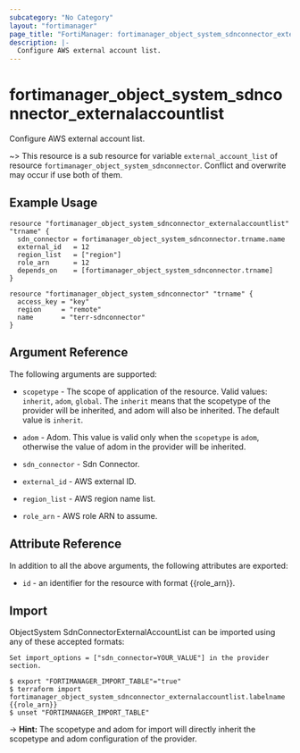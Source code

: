 ```yaml
---
subcategory: "No Category"
layout: "fortimanager"
page_title: "FortiManager: fortimanager_object_system_sdnconnector_externalaccountlist"
description: |-
  Configure AWS external account list.
---
```


# fortimanager_object_system_sdnconnector_externalaccountlist
Configure AWS external account list.

~> This resource is a sub resource for variable `external_account_list` of resource `fortimanager_object_system_sdnconnector`. Conflict and overwrite may occur if use both of them.



## Example Usage

```hcl
resource "fortimanager_object_system_sdnconnector_externalaccountlist" "trname" {
  sdn_connector = fortimanager_object_system_sdnconnector.trname.name
  external_id   = 12
  region_list   = ["region"]
  role_arn      = 12
  depends_on    = [fortimanager_object_system_sdnconnector.trname]
}

resource "fortimanager_object_system_sdnconnector" "trname" {
  access_key = "key"
  region     = "remote"
  name       = "terr-sdnconnector"
}
```

## Argument Reference


The following arguments are supported:

* `scopetype` - The scope of application of the resource. Valid values: `inherit`, `adom`, `global`. The `inherit` means that the scopetype of the provider will be inherited, and adom will also be inherited. The default value is `inherit`.
* `adom` - Adom. This value is valid only when the `scopetype` is `adom`, otherwise the value of adom in the provider will be inherited.
* `sdn_connector` - Sdn Connector.

* `external_id` - AWS external ID.
* `region_list` - AWS region name list.
* `role_arn` - AWS role ARN to assume.


## Attribute Reference

In addition to all the above arguments, the following attributes are exported:
* `id` - an identifier for the resource with format {{role_arn}}.

## Import

ObjectSystem SdnConnectorExternalAccountList can be imported using any of these accepted formats:
```
Set import_options = ["sdn_connector=YOUR_VALUE"] in the provider section.

$ export "FORTIMANAGER_IMPORT_TABLE"="true"
$ terraform import fortimanager_object_system_sdnconnector_externalaccountlist.labelname {{role_arn}}
$ unset "FORTIMANAGER_IMPORT_TABLE"
```
-> **Hint:** The scopetype and adom for import will directly inherit the scopetype and adom configuration of the provider.
